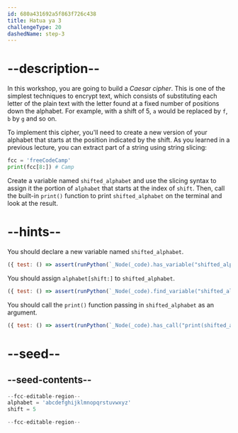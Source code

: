 ```yaml
---
id: 680a431692a5f863f726c438
title: Hatua ya 3
challengeType: 20
dashedName: step-3
---
```


# --description--

In this workshop, you are going to build a *Caesar cipher*. This is one of the simplest techniques to encrypt text, which consists of substituting each letter of the plain text with the letter found at a fixed number of positions down the alphabet. For example, with a shift of 5, `a` would be replaced by `f`, `b` by `g` and so on.

To implement this cipher, you'll need to create a new version of your alphabet that starts at the position indicated by the shift. As you learned in a previous lecture, you can extract part of a string using string slicing:

```py
fcc = 'freeCodeCamp'
print(fcc[8:]) # Camp
```

Create a variable named `shifted_alphabet` and use the slicing syntax to assign it the portion of `alphabet` that starts at the index of `shift`. Then, call the built-in `print()` function to print `shifted_alphabet` on the terminal and look at the result.

# --hints--

You should declare a new variable named `shifted_alphabet`.

```js
({ test: () => assert(runPython(`_Node(_code).has_variable("shifted_alphabet")`)) })

```

You should assign `alphabet[shift:]` to `shifted_alphabet`.

```js
({ test: () => assert(runPython(`_Node(_code).find_variable("shifted_alphabet").is_equivalent("shifted_alphabet = alphabet[shift:]")`)) })
```

You should call the `print()` function passing in `shifted_alphabet` as an argument.

```js
({ test: () => assert(runPython(`_Node(_code).has_call("print(shifted_alphabet)")`)) })
```

# --seed--

## --seed-contents--

```py
--fcc-editable-region--
alphabet = 'abcdefghijklmnopqrstuvwxyz'
shift = 5

--fcc-editable-region--
```
